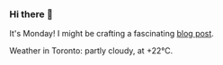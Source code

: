 ### Hi there :wave:

It's Monday! I might be crafting a fascinating [blog post](https://www.benjaminwuethrich.dev).

Weather in Toronto: partly cloudy, at +22°C.
